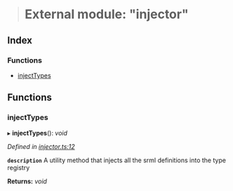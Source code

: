 > # External module: "injector"

## Index

### Functions

* [injectTypes](_injector_.md#injecttypes)

## Functions

###  injectTypes

▸ **injectTypes**(): *void*

*Defined in [injector.ts:12](https://github.com/polkadot-js/api/blob/8922bbf/packages/types/src/injector.ts#L12)*

**`description`** A utility method that injects all the srml definitions into the type registry

**Returns:** *void*